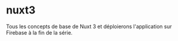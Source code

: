 # nuxt3
Tous les concepts de base de Nuxt 3 et déploierons l'application sur Firebase à la fin de la série. 
